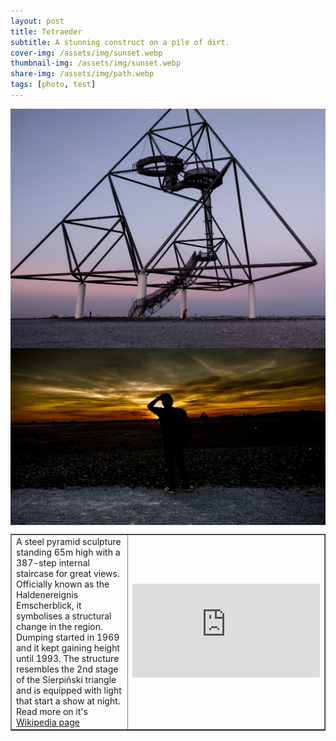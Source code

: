 ```yaml
---
layout: post
title: Tetraeder
subtitle: A stunning construct on a pile of dirt.
cover-img: /assets/img/sunset.webp
thumbnail-img: /assets/img/sunset.webp
share-img: /assets/img/path.webp
tags: [photo, test]
---
```


<p><img src="/assets/img/tetraeder.webp" alt="Sunset Tetraeder" sizes="687px" style="display: block; margin-left: auto; margin-right: auto;" /><img src="/assets/img/sunset.webp" alt="Purple set" sizes="687px" style="display: block; margin-left: auto; margin-right: auto;" /></p>

<table border="1" style="border-collapse: collapse; width: 100%;">
<tbody>
<tr>
<td style="width: 50%;">
<div>
<div><span>A steel pyramid sculpture standing 65m high with a 387-step internal staircase for great views.</span></div>
<div><span>Officially known as the Haldenereignis Emscherblick, it symbolises a structural change in the region. Dumping started in 1969 and it kept gaining height until 1993. The structure resembles the 2nd stage of the Sierpiński triangle and is equipped with light that start a show at night. </span></div>
<div style="text-align: left;"><span>Read more on it's <a href="https://en.wikipedia.org/wiki/Tetrahedron_in_Bottrop">Wikipedia page</a></span></div>
</div>
</td>
<td style="width: 50%;"><iframe style="border: 0;" src="https://www.google.com/maps/embed?pb=!1m18!1m12!1m3!1d2482.226933226827!2d6.95763681592557!3d51.52739741706158!2m3!1f0!2f0!3f0!3m2!1i1024!2i768!4f13.1!3m3!1m2!1s0x47b8e9739d09d6ff%3A0xf136ae44968e98d5!2sTetraeder!5e0!3m2!1sen!2sde!4v1615407140972!5m2!1sen!2sde" allowfullscreen="allowfullscreen" loading="lazy"></iframe></td>
</tr>
</tbody>
</table>

